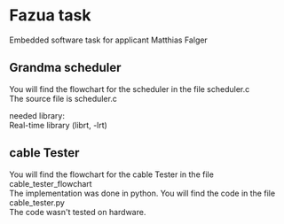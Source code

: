 # Fazua task
Embedded software task for applicant Matthias Falger

## Grandma scheduler
You will find the flowchart for the scheduler in the file scheduler.c <br />
The source file is scheduler.c <br />


needed library:<br />
  Real-time library (librt, -lrt)

## cable Tester
You will find the flowchart for the cable Tester in the file cable_tester_flowchart<br />
The implementation was done in python. You will find the code in the file cable_tester.py<br />
The code wasn't tested on hardware.<br />





